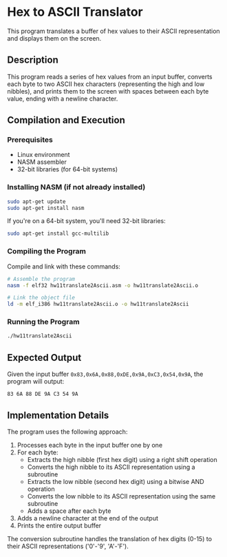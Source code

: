 # Hex to ASCII Translator

This program translates a buffer of hex values to their ASCII representation and displays them on the screen.

## Description

This program reads a series of hex values from an input buffer, converts each byte to two ASCII hex characters (representing the high and low nibbles), and prints them to the screen with spaces between each byte value, ending with a newline character.

## Compilation and Execution

### Prerequisites

- Linux environment
- NASM assembler
- 32-bit libraries (for 64-bit systems)

### Installing NASM (if not already installed)

```bash
sudo apt-get update
sudo apt-get install nasm
```

If you're on a 64-bit system, you'll need 32-bit libraries:

```bash
sudo apt-get install gcc-multilib
```

### Compiling the Program

Compile and link with these commands:

```bash
# Assemble the program
nasm -f elf32 hw11translate2Ascii.asm -o hw11translate2Ascii.o

# Link the object file
ld -m elf_i386 hw11translate2Ascii.o -o hw11translate2Ascii
```

### Running the Program

```bash
./hw11translate2Ascii
```

## Expected Output

Given the input buffer `0x83,0x6A,0x88,0xDE,0x9A,0xC3,0x54,0x9A`, the program will output:

```
83 6A 88 DE 9A C3 54 9A
```

## Implementation Details

The program uses the following approach:

1. Processes each byte in the input buffer one by one
2. For each byte:
   - Extracts the high nibble (first hex digit) using a right shift operation
   - Converts the high nibble to its ASCII representation using a subroutine
   - Extracts the low nibble (second hex digit) using a bitwise AND operation
   - Converts the low nibble to its ASCII representation using the same subroutine
   - Adds a space after each byte
3. Adds a newline character at the end of the output
4. Prints the entire output buffer

The conversion subroutine handles the translation of hex digits (0-15) to their ASCII representations ('0'-'9', 'A'-'F').
